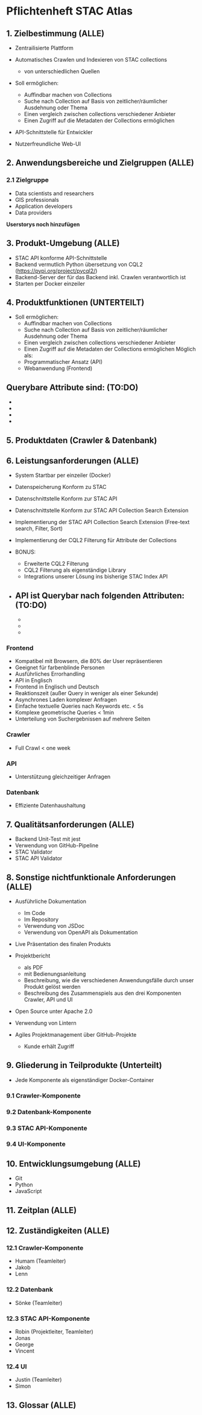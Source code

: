 # Pflichtenheft STAC Atlas

## 1. Zielbestimmung (ALLE)
- Zentrailisierte Plattform
- Automatisches Crawlen und Indexieren von STAC collections
  - von unterschiedlichen Quellen
- Soll ermöglichen:
  - Auffindbar machen von Collections
  - Suche nach Collection auf Basis von zeitlicher/räumlicher Ausdehnung oder Thema
  - Einen vergleich zwischen collections verschiedener Anbieter
  - Einen Zugriff auf die Metadaten der Collections ermöglichen

- API-Schnittstelle für Entwickler
- Nutzerfreundliche Web-UI


## 2. Anwendungsbereiche und Zielgruppen (ALLE)

### 2.1 Zielgruppe
- Data scientists and researchers
- GIS professionals
- Application developers
- Data providers

**Userstorys noch hinzufügen**

## 3. Produkt-Umgebung (ALLE)
- STAC API konforme API-Schnittstelle
- Backend vermutlich Python übersetzung von CQL2 (https://pypi.org/project/pycql2/)
- Backend-Server der für das Backend inkl. Crawlen verantwortlich ist
- Starten per Docker einzeiler

## 4. Produktfunktionen (UNTERTEILT)
- Soll ermöglichen:
  - Auffindbar machen von Collections
  - Suche nach Collection auf Basis von zeitlicher/räumlicher Ausdehnung oder Thema
  - Einen vergleich zwischen collections verschiedener Anbieter
  - Einen Zugriff auf die Metadaten der Collections ermöglichen
Möglich als:
  - Programmatischer Ansatz (API)
  - Webanwendung (Frontend)

Querybare Attribute sind: (TO:DO)
-
-
-
-
-

## 5. Produktdaten (Crawler & Datenbank)


## 6. Leistungsanforderungen (ALLE)
- System Startbar per einzeiler (Docker)

- Datenspeicherung Konform zu STAC
- Datenschnittstelle Konform zur STAC API
- Datenschnittstelle Konform zur STAC API Collection Search Extension
- Implementierung der STAC API Collection Search Extension (Free-text search, Filter, Sort)
- Implementierung der CQL2 Filterung für Attribute der Collections

- BONUS:
  - Erweiterte CQL2 Filterung
  - CQL2 Filterung als eigenständige Library
  - Integrations unserer Lösung ins bisherige STAC Index API

- API ist Querybar nach folgenden Attributen: (TO:DO)
  -
  -
  -
  -

### Frontend
- Kompatibel mit Browsern, die 80% der User repräsentieren
- Geeignet für farbenblinde Personen
- Ausführliches Errorhandling
- API in Englisch
- Frontend in Englisch und Deutsch
- Reaktionszeit (außer Query in weniger als einer Sekunde)
- Asynchrones Laden komplexer Anfragen
- Einfache textuelle Queries nach Keywords etc. < 5s
- Komplexe geometrische Queries < 1min
- Unterteilung von Suchergebnissen auf mehrere Seiten

### Crawler
- Full Crawl < one week

### API
- Unterstützung gleichzeitiger Anfragen

### Datenbank
- Effiziente Datenhaushaltung

## 7. Qualitätsanforderungen (ALLE)
- Backend Unit-Test mit jest
- Verwendung von GitHub-Pipeline
- STAC Validator
- STAC API Validator


## 8. Sonstige nichtfunktionale Anforderungen (ALLE)
- Ausführliche Dokumentation
  - Im Code
  - Im Repository
  - Verwendung von JSDoc
  - Verwendung von OpenAPI als Dokumentation

- Live Präsentation des finalen Produkts

- Projektbericht
  - als PDF
  - mit Bedienungsanleitung
  - Beschreibung, wie die verschiedenen Anwendungsfälle durch unser Produkt gelöst werden
  - Beschreibung des Zusammenspiels aus den drei Komponenten Crawler, API und UI

- Open Source unter Apache 2.0
- Verwendung von Lintern

- Agiles Projektmanagement über GitHub-Projekte
  - Kunde erhält Zugriff


## 9. Gliederung in Teilprodukte (Unterteilt)
- Jede Komponente als eigenständiger Docker-Container
### 9.1 Crawler-Komponente

### 9.2 Datenbank-Komponente

### 9.3 STAC API-Komponente

### 9.4 UI-Komponente


## 10. Entwicklungsumgebung (ALLE)
- Git
- Python
- JavaScript

## 11. Zeitplan (ALLE)


## 12. Zuständigkeiten (ALLE)
### 12.1 Crawler-Komponente
- Humam (Teamleiter)
- Jakob
- Lenn

### 12.2 Datenbank
- Sönke (Teamleiter)

### 12.3 STAC API-Komponente
- Robin (Projektleiter, Teamleiter)
- Jonas
- George
- Vincent

### 12.4 UI
- Justin (Teamleiter)
- Simon

## 13. Glossar (ALLE)
